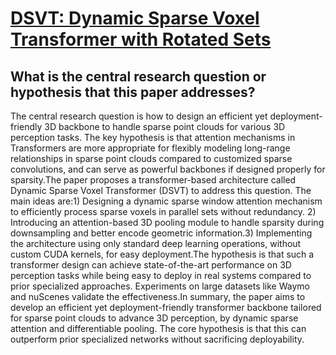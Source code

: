 # [DSVT: Dynamic Sparse Voxel Transformer with Rotated Sets](https://arxiv.org/abs/2301.06051)

## What is the central research question or hypothesis that this paper addresses?

The central research question is how to design an efficient yet deployment-friendly 3D backbone to handle sparse point clouds for various 3D perception tasks. The key hypothesis is that attention mechanisms in Transformers are more appropriate for flexibly modeling long-range relationships in sparse point clouds compared to customized sparse convolutions, and can serve as powerful backbones if designed properly for sparsity.The paper proposes a transformer-based architecture called Dynamic Sparse Voxel Transformer (DSVT) to address this question. The main ideas are:1) Designing a dynamic sparse window attention mechanism to efficiently process sparse voxels in parallel sets without redundancy. 2) Introducing an attention-based 3D pooling module to handle sparsity during downsampling and better encode geometric information.3) Implementing the architecture using only standard deep learning operations, without custom CUDA kernels, for easy deployment.The hypothesis is that such a transformer design can achieve state-of-the-art performance on 3D perception tasks while being easy to deploy in real systems compared to prior specialized approaches. Experiments on large datasets like Waymo and nuScenes validate the effectiveness.In summary, the paper aims to develop an efficient yet deployment-friendly transformer backbone tailored for sparse point clouds to advance 3D perception, by dynamic sparse attention and differentiable pooling. The core hypothesis is that this can outperform prior specialized networks without sacrificing deployability.
